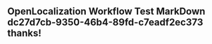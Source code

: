 <properties
ms.topic="hero-topic"
ms.test1="hero-topic"
ms.test2="test"/>

## OpenLocalization Workflow Test MarkDown dc27d7cb-9350-46b4-89fd-c7eadf2ec373 thanks!
